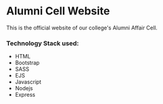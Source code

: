 # Alumni Cell Website

This is the official website of our college's Alumni Affair Cell.

### Technology Stack used:
- HTML
- Bootstrap
- SASS
- EJS
- Javascript
- Nodejs
- Express

 
